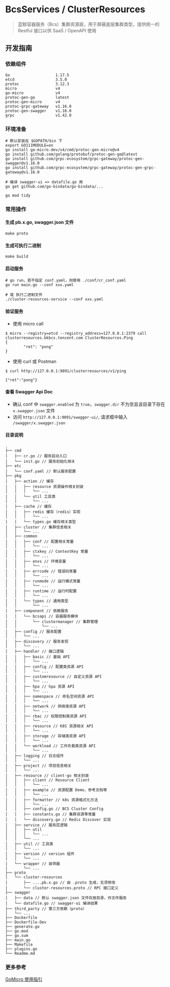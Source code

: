 # BcsServices / ClusterResources 

> 蓝鲸容器服务（Bcs）集群资源层，用于屏蔽底层集群类型，提供统一的 Restful 接口以供 SaaS / OpenAPI 使用

## 开发指南

### 依赖组件

```text
Go                    1.17.5
etcd                  3.5.0
protoc                3.12.3
micro                 v4
go-micro              v4
protoc-gen-go         latest
protoc-gen-micro      v4
protoc-grpc-gateway   v1.16.0
protoc-gen-swagger    v1.16.0
grpc                  v1.42.0
```

### 环境准备

```shell script
# 默认安装在 $GOPATH/bin 下
export GO111MODULE=on
go install go-micro.dev/v4/cmd/protoc-gen-micro@v4
go install github.com/golang/protobuf/protoc-gen-go@latest 
go install github.com/grpc-ecosystem/grpc-gateway/protoc-gen-swagger@v1.16.0
go install github.com/grpc-ecosystem/grpc-gateway/protoc-gen-grpc-gateway@v1.16.0

# 编译 swagger-ui => datafile.go 用
go get github.com/go-bindata/go-bindata/...

go mod tidy
```

### 常用操作

#### 生成 pb.x.go, swagger.json 文件

```shell script
make proto
```

#### 生成可执行二进制

```shell script
make build
```

#### 启动服务

```shell script
# go run，若不指定 conf.yaml，则使用 ./conf/cr_conf.yaml
go run main.go --conf xxx.yaml

# 或 执行二进制文件
./cluster-resources-service --conf xxx.yaml
```

#### 验证服务

- 使用 micro call
```shell script
$ micro --registry=etcd --registry_address=127.0.0.1:2379 call clusterresources.bkbcs.tencent.com ClusterResources.Ping
{
        "ret": "pong"
}
```

- 使用 curl 或 Postman
```shell script
$ curl http://127.0.0.1:9091/clusterresources/v1/ping

{"ret":"pong"}
```

#### 查看 Swagger Api Doc

- 确认 conf 中 `swagger.enabled` 为 `true`，`swagger.dir` 不为空且该目录下存在 `x.swagger.json` 文件
- 访问 `http://127.0.0.1:9091/swagger-ui/`, 请求框中输入 `/swagger/x.swagger.json`

#### 目录说明

```text
.
├── cmd
│   ├── cr.go // 服务启动入口
│   └── init.go // 服务初始化相关
├── etc
│   └── conf.yaml // 默认服务配置
├── pkg
│   ├── action // 缓存
│   │   ├── resource 资源操作相关封装
│   │   │   └── ...
|   │   └── util 工具类
│   │       └── ...
│   ├── cache // 缓存
│   │   ├── redis 缓存（redis）实现
│   │   │   └── ...
|   |   └── types.go 缓存相关类型
│   ├── cluster // 集群信息相关
│   │   └── ...
│   ├── common
│   │   ├── conf // 配置相关常量
│   │   │   └── ...
│   │   ├── ctxkey // ContextKey 常量
│   │   │   └── ...
│   │   ├── envs // 环境变量
│   │   │   └── ...
│   │   ├── errcode // 错误码常量
│   │   │   └── ...
│   │   ├── runmode // 运行模式常量 
│   │   │   └── ...
│   │   ├── runtime // 运行时配置
│   │   │   └── ...
│   │   └── types // 通用类型
│   │       └── ...
│   ├── component // 依赖服务
│   │   └── bcsapi // 容器服务模块
│   │       └── clustermanager // 集群管理
│   │           └── ...
│   ├── config // 服务配置
│   │   └── ...
│   ├── discovery // 服务发现
│   │   └── ...
│   ├── handler // 接口逻辑
│   │   ├── basic // 基础 API
│   │   │   └── ...
│   │   ├── config // 配置类资源 API
│   │   │   └── ...
│   │   ├── customresource // 自定义资源 API
│   │   │   └── ...
│   │   ├── hpa // hpa 资源 API
│   │   │   └── ...
│   │   ├── namespace // 命名空间资源 API
│   │   │   └── ...
│   │   ├── network // 网络类资源 API
│   │   │   └── ...
│   │   ├── rbac // 权限控制类资源 API
│   │   │   └── ...
│   │   ├── resource // K8S 资源相关 API
│   │   │   └── ...
│   │   ├── storage // 存储类资源 API
│   │   │   └── ...
│   │   └── workload // 工作负载类资源 API
│   │       └── ...
│   ├── logging // 日志组件
│   │   └── ...
│   ├── project // 项目信息相关
│   │   └── ...
│   ├── resource // client-go 相关封装
│   │   ├── client // Resource Client
│   │   │   └── ...
│   │   ├── example // 资源配置 Demo，参考文档等
│   │   │   └── ...
│   │   ├── formatter // k8s 资源格式化方法
│   │   │   └── ...
│   │   ├── config.go // BCS Cluster Config
│   │   ├── constants.go // 集群资源等常量
│   │   └── discovery.go // Redis Discover 实现  
│   ├── service // 服务层逻辑
│   │   ├── util
│   │   │   └── ...
│   │   └── ...
│   ├── util // 工具类
│   │   └── ...
│   ├── version // version 组件
│   │   └── ...
|   └── wrapper // 装饰器
|       └── ...
├── proto
│   └── cluster-resources
│       ├── ....pb.x.go // 由 .proto 生成，无须修改
│       └── cluster-resources.proto // RPC 接口定义
├── swagger
│   ├── data // 默认 swagger.json 文件存放目录，作文件服务
│   └── datafile.go // swagger-ui 编译结果
├── third_party // 第三方依赖（proto）
│   └── ...
├── Dockerfile
├── Dockerfile-Dev
├── generate.go
├── go.mod
├── go.sum
├── main.go
├── Makefile
├── plugins.go
└── Readme.md
```

### 更多参考
[GoMicro 使用指引](https://github.com/Tencent/bk-bcs/blob/master/docs/specification/go-micro.md)
